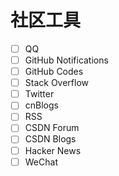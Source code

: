 # 社区工具

- [ ] QQ
- [ ] GitHub Notifications
- [ ] GitHub Codes
- [ ] Stack Overflow
- [ ] Twitter
- [ ] cnBlogs
- [ ] RSS
- [ ] CSDN Forum
- [ ] CSDN Blogs
- [ ] Hacker News
- [ ] WeChat
